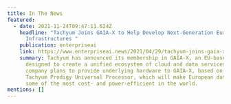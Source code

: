 ```yaml
---
title: In The News
featured:
  - date: 2021-11-24T09:47:11.624Z
    headline: "Tachyum Joins GAIA-X to Help Develop Next-Generation European Data
      Infrastructures "
    publication: enterpriseai
    link: https://www.enterpriseai.news/2021/04/29/tachyum-joins-gaia-x-to-help-develop-next-generation-european-data-infrastructures/
    summary: Tachyum has announced its membership in GAIA-X, an EU-based initiative
      designed to create a unified ecosystem of cloud and data services. The
      company plans to provide underlying hardware to GAIA-X, based on the
      Tachyum Prodigy Universal Processor, which will make European data centers
      some of the most cost- and power-efficient in the world.
mentions: []
---
```

